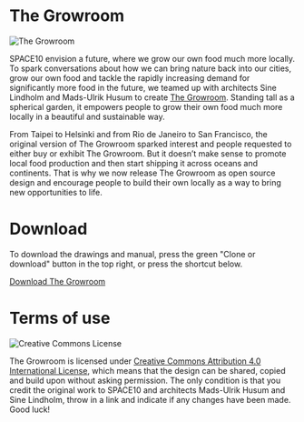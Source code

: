 # The Growroom

![The Growroom](https://github.com/space10-community/the-growroom/raw/master/growroom.png)

SPACE10 envision a future, where we grow our own food much more locally. To spark conversations about how we can bring nature back into our cities, grow our own food and tackle the rapidly increasing demand for significantly more food in the future, we teamed up with architects Sine Lindholm and Mads-Ulrik Husum to create [The Growroom](https://medium.com/space10-the-farm/space10-open-sources-the-growroom-aa7ca6621715#.jkt6zxkk9). Standing tall as a spherical garden, it empowers people to grow their own food much more locally in a beautiful and sustainable way.

From Taipei to Helsinki and from Rio de Janeiro to San Francisco, the original version of The Growroom sparked interest and people requested to either buy or exhibit The Growroom. But it doesn’t make sense to promote local food production and then start shipping it across oceans and continents. That is why we now release The Growroom as open source design and encourage people to build their own locally as a way to bring new opportunities to life.

# Download

To download the drawings and manual, press the green "Clone or download" button in the top right, or press the shortcut below.

[Download The Growroom](https://github.com/space10-community/the-growroom/archive/master.zip)

# Terms of use

![Creative Commons License](https://i.creativecommons.org/l/by/4.0/88x31.png)

The Growroom is licensed under [Creative Commons Attribution 4.0 International License](https://creativecommons.org/licenses/by/4.0/), which means that the design can be shared, copied and build upon without asking permission. The only condition is that you credit the original work to SPACE10 and architects Mads-Ulrik Husum and Sine Lindholm, throw in a link and indicate if any changes have been made.
Good luck!